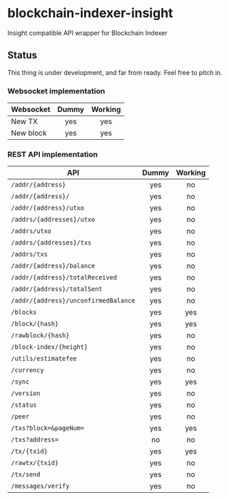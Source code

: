 # blockchain-indexer-insight
Insight compatible API wrapper for Blockchain Indexer

## Status
This thing is under development, and far from ready. Feel free to pitch in.

### Websocket implementation

| Websocket   | Dummy | Working |
|-------------|:-----:|:-------:|
| New TX      | yes   | yes     |
| New block   | yes   | yes     |

### REST API implementation

| API         | Dummy | Working |
|-------------|:-----:|:-------:|
| ```/addr/{address}``` | yes | no |    
| ```/addr/{address}/``` | yes | no |   
| ```/addr/{address}/utxo``` | yes | no |    
| ```/addrs/{addresses}/utxo``` | yes | no |   
| ```/addrs/utxo``` | yes | no |   
| ```/addrs/{addresses}/txs``` | yes | no |  
| ```/addrs/txs``` | yes | no |    
| ```/addr/{address}/balance``` | yes | no |   
| ```/addr/{address}/totalReceived``` | yes | no | 
| ```/addr/{address}/totalSent``` | yes | no |    
| ```/addr/{address}/unconfirmedBalance``` | yes | no |   
| ```/blocks``` | yes | yes |
| ```/block/{hash}``` | yes | yes |    
| ```/rawblock/{hash}``` | yes | no |    
| ```/block-index/{height}``` | yes | no |  
| ```/utils/estimatefee``` | yes | no | 
| ```/currency``` | yes | no | 
| ```/sync``` | yes | yes |   
| ```/version``` | yes | no |
| ```/status``` | yes | no |
| ```/peer``` | yes | no |
| ```/txs?block=&pageNum=``` | yes | yes |
| ```/txs?address=``` | no | no |
| ```/tx/{txid}``` | yes | yes |
| ```/rawtx/{txid}``` | yes | no 
| ```/tx/send``` | yes | no 
| ```/messages/verify``` | yes | no | 


